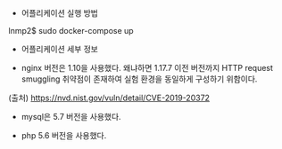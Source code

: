 * 어플리케이션 실행 방법

lnmp2$ sudo docker-compose up


* 어플리케이션 세부 정보
- nginx 버전은 1.10을 사용했다. 왜냐하면 1.17.7 이전 버전까지 HTTP request smuggling 취약점이 존재하여 실험 환경을 동일하게 구성하기 위함이다.

(출처)
https://nvd.nist.gov/vuln/detail/CVE-2019-20372

- mysql은 5.7 버전을 사용했다.

- php 5.6 버전을 사용했다.

